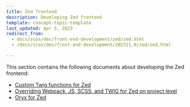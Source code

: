 ```yaml
---
title: Zed frontend
description: Developing Zed frontend
template: concept-topic-template
last_updated: Apr 3, 2023
redirect_from:
  - docs/scos/dev/front-end-development/zed/zed.html
  - /docs/scos/dev/front-end-development/202311.0/zed/zed.html

---
```


This section contains the following documents about developing the Zed frontend:

- [Custom Twig functions for Zed](/docs/dg/dev/frontend-development/{{page.version}}/zed/custom-twig-functions-for-zed.html)
- [Overriding Webpack, JS, SCSS, and TWIG for Zed on project level](/docs/dg/dev/frontend-development/{{page.version}}/zed/overriding-webpack-js-scss-for-zed-on-project-level.html)
- [Oryx for Zed](/docs/dg/dev/frontend-development/{{page.version}}/zed/oryx-for-zed.html)
